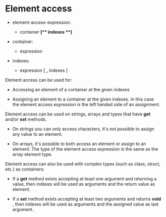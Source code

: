 

Element access
==============

-   element-access-expression:

    -   container **[\*\* indexes \*\*]**


-   container:

    -   expression


-   indexes:

    -   expression [ **,** indexes ]

Element access can be used for:

-   Accessing an element of a container at the given indexes

-   Assigning an element to a container at the given indexes. In this case the element access expression is the left handed side of an assignment.

Element access can be used on strings, arrays and types that have **get** and/or **set** methods.

-   On strings you can only access characters, it's not possible to assign any value to an element.

-   On arrays, it's possible to both access an element or assign to an element. The type of the element access expression is the same as the array element type.

Element access can also be used with complex types (such as class, struct, etc.) as containers:

-   If a **get** method exists accepting at least one argument and returning a value, then indexes will be used as arguments and the return value as element.

-   If a **set** method exists accepting at least two arguments and returns **void** , then indexes will be used as arguments and the assigned value as last argument..
